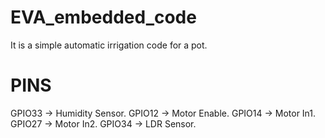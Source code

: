 # EVA_embedded_code
It is a simple automatic irrigation code for a pot.

# PINS

GPIO33 -> Humidity Sensor.
GPIO12 -> Motor Enable.
GPIO14 -> Motor In1.
GPIO27 -> Motor In2.
GPIO34 -> LDR Sensor.
